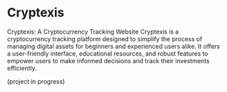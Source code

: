 # Cryptexis

Cryptexis: A Cryptocurrency Tracking Website
Cryptexis is a cryptocurrency tracking platform designed to simplify the process of managing digital assets for beginners and experienced users alike. It offers a user-friendly interface, educational resources, and robust features to empower users to make informed decisions and track their investments efficiently.

(project in progress)